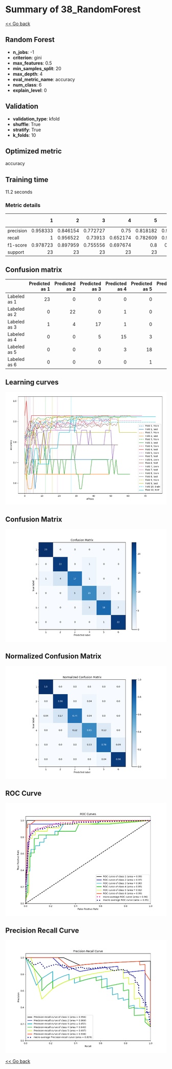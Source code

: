 # Summary of 38_RandomForest

[<< Go back](../README.md)


## Random Forest
- **n_jobs**: -1
- **criterion**: gini
- **max_features**: 0.5
- **min_samples_split**: 20
- **max_depth**: 4
- **eval_metric_name**: accuracy
- **num_class**: 6
- **explain_level**: 0

## Validation
 - **validation_type**: kfold
 - **shuffle**: True
 - **stratify**: True
 - **k_folds**: 10

## Optimized metric
accuracy

## Training time

11.2 seconds

### Metric details
|           |         1 |         2 |         3 |         4 |         5 |         6 |   accuracy |   macro avg |   weighted avg |   logloss |
|:----------|----------:|----------:|----------:|----------:|----------:|----------:|-----------:|------------:|---------------:|----------:|
| precision |  0.958333 |  0.846154 |  0.772727 |  0.75     |  0.818182 |  0.916667 |   0.847826 |    0.843677 |       0.843677 |  0.772047 |
| recall    |  1        |  0.956522 |  0.73913  |  0.652174 |  0.782609 |  0.956522 |   0.847826 |    0.847826 |       0.847826 |  0.772047 |
| f1-score  |  0.978723 |  0.897959 |  0.755556 |  0.697674 |  0.8      |  0.93617  |   0.847826 |    0.844347 |       0.844347 |  0.772047 |
| support   | 23        | 23        | 23        | 23        | 23        | 23        |   0.847826 |  138        |     138        |  0.772047 |


## Confusion matrix
|              |   Predicted as 1 |   Predicted as 2 |   Predicted as 3 |   Predicted as 4 |   Predicted as 5 |   Predicted as 6 |
|:-------------|-----------------:|-----------------:|-----------------:|-----------------:|-----------------:|-----------------:|
| Labeled as 1 |               23 |                0 |                0 |                0 |                0 |                0 |
| Labeled as 2 |                0 |               22 |                0 |                1 |                0 |                0 |
| Labeled as 3 |                1 |                4 |               17 |                1 |                0 |                0 |
| Labeled as 4 |                0 |                0 |                5 |               15 |                3 |                0 |
| Labeled as 5 |                0 |                0 |                0 |                3 |               18 |                2 |
| Labeled as 6 |                0 |                0 |                0 |                0 |                1 |               22 |

## Learning curves
![Learning curves](learning_curves.png)
## Confusion Matrix

![Confusion Matrix](confusion_matrix.png)


## Normalized Confusion Matrix

![Normalized Confusion Matrix](confusion_matrix_normalized.png)


## ROC Curve

![ROC Curve](roc_curve.png)


## Precision Recall Curve

![Precision Recall Curve](precision_recall_curve.png)



[<< Go back](../README.md)
